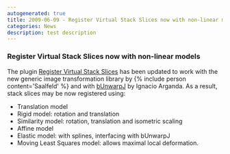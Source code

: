 ```yaml
---
autogenerated: true
title: 2009-06-09 - Register Virtual Stack Slices now with non-linear models
categories: News
description: test description
---
```


### Register Virtual Stack Slices now with non-linear models

The plugin [Register Virtual Stack Slices](/plugins/register-virtual-stack-slices) has been updated to work with the new generic image transformation library by {% include person content='Saalfeld' %} and with [bUnwarpJ](http://biocomp.cnb.uam.es/~iarganda/bUnwarpJ/) by Ignacio Arganda. As a result, stack slices may be now registered using:

-   Translation model
-   Rigid model: rotation and translation
-   Similarity model: rotation, translation and isometric scaling
-   Affine model
-   Elastic model: with splines, interfacing with bUnwarpJ
-   Moving Least Squares model: allows maximal local deformation.


